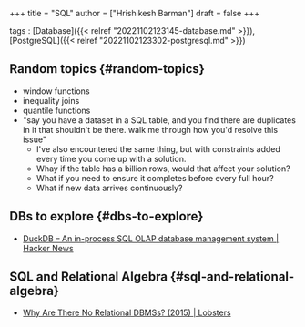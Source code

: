 +++
title = "SQL"
author = ["Hrishikesh Barman"]
draft = false
+++

tags
: [Database]({{< relref "20221102123145-database.md" >}}), [PostgreSQL]({{< relref "20221102123302-postgresql.md" >}})


## Random topics {#random-topics}

-   window functions
-   inequality joins
-   quantile functions
-   "say you have a dataset in a SQL table, and you find there are duplicates in it that shouldn't be there. walk me through how you'd resolve this issue"
    -   I've also encountered the same thing, but with constraints added every time you come up with a solution.
    -   Whay if the table has a billion rows, would that affect your solution?
    -   What if you need to ensure it completes before every full hour?
    -   What if new data arrives continuously?


## DBs to explore {#dbs-to-explore}

-   [DuckDB – An in-process SQL OLAP database management system | Hacker News](https://news.ycombinator.com/item?id=34741195)


## SQL and Relational Algebra {#sql-and-relational-algebra}

-   [Why Are There No Relational DBMSs? (2015) | Lobsters](https://lobste.rs/s/bonajo/why_are_there_no_relational_dbmss_2015)
